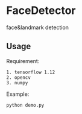 # FaceDetector
face&amp;landmark detection
## Usage

Requirement:

	1. tensorflow 1.12
	2. opencv
	3. numpy

Example:

	python demo.py
